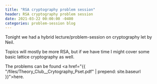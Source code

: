 ```yaml
---
title: "RSA cryptography problem session"
header: RSA cryptography problem session
date: 2021-03-22 00:00:00 -0400
categories: problem-session blog
---
```


Tonight we had a hybrid lecture/problem-session on cryptography let by Neil.

Topics will mostly be more RSA, but if we have
time I might cover some basic lattice cryptography as well.

The problems can be found
<a href="{{ "/files/Theory_Club__Crytography_Pset.pdf" | prepend: site.baseurl }}">here</a>.

